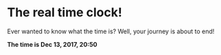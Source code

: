 # The real time clock!

Ever wanted to know what the time is? Well, your journey is about to end!

**The time is Dec 13, 2017, 20:50**